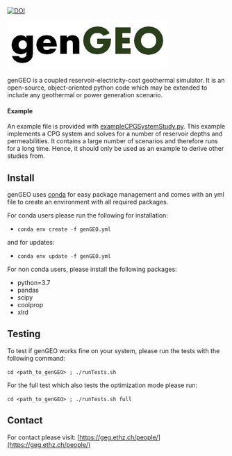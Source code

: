 
[![DOI](https://zenodo.org/badge/DOI/10.5281/zenodo.4383138.svg)](https://doi.org/10.5281/zenodo.4383138)

![genGEO logo](media/logo.jpg)

genGEO is a coupled reservoir-electricity-cost geothermal simulator. It is an open-source, object-oriented python code which may be extended to include any geothermal or power generation scenario.

#### Example
An example file is provided with [exampleCPGSystemStudy.py](exampleCPGSystemStudy.py). This example implements a CPG system and solves for a number of reservoir depths and permeabilities. It contains a large number of scenarios and therefore runs for a long time. Hence, it should only be used as an example to derive other studies from.

Install
---
genGEO uses [conda](https://docs.conda.io/projects/conda/en/latest/index.html) for easy package management and comes with an yml file to create an environment with all required packages.

For conda users please run the following for installation:
- `conda env create -f genGEO.yml`

and for updates:
- `conda env update -f genGEO.yml`

For non conda users, please install the following packages:
- python=3.7
- pandas
- scipy
- coolprop
- xlrd

Testing
---
To test if genGEO works fine on your system, please run the tests with the following command:

`cd <path_to_genGEO> ; ./runTests.sh`

For the full test which also tests the optimization mode please run:

`cd <path_to_genGEO> ; ./runTests.sh full`


Contact
---
For contact please visit: [https://geg.ethz.ch/people/](https://geg.ethz.ch/people/)
